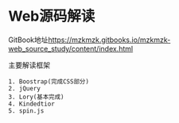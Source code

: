Web源码解读
=======

GitBook地址<https://mzkmzk.gitbooks.io/mzkmzk-web_source_study/content/index.html>

主要解读框架

    1. Boostrap(完成CSS部分)
    2. jQuery
    3. Lory(基本完成)
    4. Kindedtior
    5. spin.js
